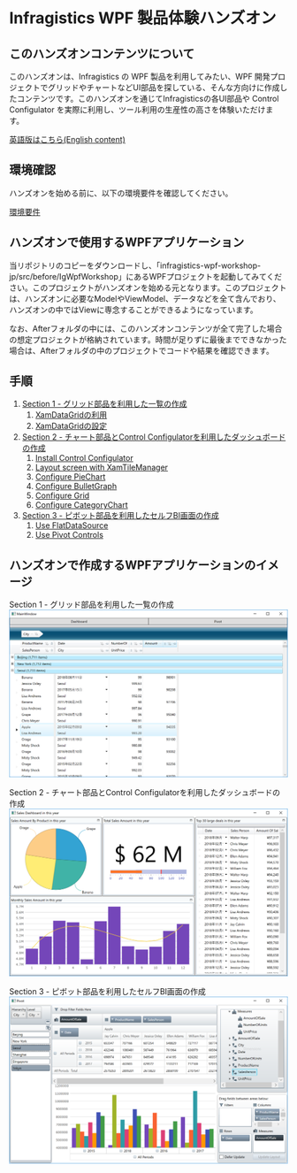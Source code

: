 # Infragistics WPF 製品体験ハンズオン
## このハンズオンコンテンツについて

このハンズオンは、Infragistics の WPF 製品を利用してみたい、WPF 開発プロジェクトでグリッドやチャートなどUI部品を探している、そんな方向けに作成したコンテンツです。このハンズオンを通じてInfragisticsの各UI部品や Control Configulator を実際に利用し、ツール利用の生産性の高さを体験いただけます。

[英語版はこちら(English content)](https://github.com/gdayori/infragistics-wpf-workshop)

## 環境確認

ハンズオンを始める前に、以下の環境要件を確認してください。

[環境要件](docs/00-Environment.md)

## ハンズオンで使用するWPFアプリケーション

当リポジトリのコピーをダウンロードし、「infragistics-wpf-workshop-jp/src/before/IgWpfWorkshop」にあるWPFプロジェクトを起動してみてください。このプロジェクトがハンズオンを始める元となります。このプロジェクトは、ハンズオンに必要なModelやViewModel、データなどを全て含んでおり、ハンズオンの中ではViewに専念することができるようになっています。

なお、Afterフォルダの中には、このハンズオンコンテンツが全て完了した場合の想定プロジェクトが格納されています。時間が足りずに最後までできなかった場合は、Afterフォルダの中のプロジェクトでコードや結果を確認できます。

## 手順

1. [Section 1 - グリッド部品を利用した一覧の作成](docs/01-Use-Infragistics-Grid-control/01-00-Overview-of-Section1.md)
    1. [XamDataGridの利用](docs/01-Use-Infragistics-Grid-control/01-01-Get-started-with-XamDataGrid.md)
    2. [XamDataGridの設定](docs/01-Use-Infragistics-Grid-control/01-02-Configure-XamDataGrid.md)
2. [Section 2 - チャート部品とControl Configulatorを利用したダッシュボードの作成](docs/02-Create-dashboard-with-Control-Configulator/02-00-Overview-of-Section2.md)
    1. [Install Control Configulator](docs/02-Create-dashboard-with-Control-Configulator/02-01-Install-Control-Configulator.md)
    2. [Layout screen with XamTileManager](docs/02-Create-dashboard-with-Control-Configulator/02-02-Layout-screen-with-XamTileManager.md)
    3. [Configure PieChart](docs/02-Create-dashboard-with-Control-Configulator/02-03-Configure-PieChart.md)
    4. [Configure BulletGraph](docs/02-Create-dashboard-with-Control-Configulator/02-04-Configure-BulletGraph.md)
    5. [Configure Grid](docs/02-Create-dashboard-with-Control-Configulator/02-05-Configure-Grid.md)
    6. [Configure CategoryChart](docs/02-Create-dashboard-with-Control-Configulator/02-06-Configure-CategoryChart.md)
3. [Section 3 - ピボット部品を利用したセルフBI画面の作成](docs/03-Create-Self-BI-UI-with-Pivot-controls/03-00-Overview-of-Section3.md)
    1. [Use FlatDataSource](docs/03-Create-Self-BI-UI-with-Pivot-controls/03-01-Use-FlatDataSource.md)
    2. [Use Pivot Controls](docs/03-Create-Self-BI-UI-with-Pivot-controls/03-02-Use-Pivot-Controls.md)

## ハンズオンで作成するWPFアプリケーションのイメージ
Section 1 - グリッド部品を利用した一覧の作成
![](docs/assets/01-02-01.png)

Section 2 - チャート部品とControl Configulatorを利用したダッシュボードの作成
![](docs/assets/02-06-07.png)

Section 3 - ピボット部品を利用したセルフBI画面の作成
![](docs/assets/03-02-01.png)
